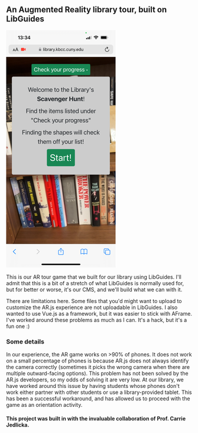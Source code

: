 ## An Augmented Reality library tour, built on LibGuides ##

![Screenshot of the application](img/screenshot.png?raw=True)

This is our AR tour game that we built for our library using LibGuides. I'll admit that this is a bit of a stretch of what LibGuides is normally used for, but for better or worse, it's our CMS, and we'll build what we can with it.

There are limitations here. Some files that you'd might want to upload to customize the AR.js experience are not uploadable in LibGuides. I also wanted to use Vue.js as a framework, but it was easier to stick with AFrame. I've worked around these problems as much as I can. It's a hack, but it's a fun one :)

### Some details

In our experience, the AR game works on >90% of phones. It does not work on a small percentage of phones is because AR.js does not always identify the camera correctly (sometimes it picks the wrong camera when there are multiple outward-facing options). This problem has not been solved by the AR.js developers, so my odds of solving it are very low. At our library, we have worked around this issue by having students whose phones don't work either partner with other students or use a library-provided tablet. This has been a successful workaround, and has allowed us to proceed with the game as an orientation activity.

#### This project was built in with the invaluable collaboration of Prof. Carrie Jedlicka.
